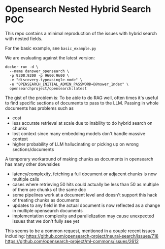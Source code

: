 # Opensearch Nested Hybrid Search POC

This repo contains a minimal reproduction of the issues with hybrid search with nested fields.

For the basic example, see `basic_example.py`

We are evaluating against the latest version:
```
docker run -d \
  --name danswer_opensearch \
  -p 9200:9200 -p 9600:9600 \
  -e "discovery.type=single-node" \
  -e "OPENSEARCH_INITIAL_ADMIN_PASSWORD=D@nswer_1ndex" \
  opensearchproject/opensearch:latest
```


The gist of the problem is:
To be able to do RAG well, often times it's useful to find specific sections of documents to pass to the LLM.
Passing in whole documents has problems such as
- cost
- less accurate retrieval at scale due to inability to do hybrid search on chunks
- lost context since many embedding models don't handle massive context
- higher probability of LLM hallucinating or picking up on wrong sections/documents

A temporary workaround of making chunks as documents in opensearch has many other downsides
- latency/complexity, fetching a full document or adjacent chunks is now multiple calls
- cases where retrieving 50 hits could actually be less than 50 as multiple of them are chunks of the same doc
- some pipelines work at a document level and doesn't support this hack of treating chunks as documents
- updates to any field in the actual document is now reflected as a change in multiple opensearch documents
- implementation complexity and parallelization may cause unexpected issues that we don't fully see yet


This seems to be a common request, mentioned in a couple recent issues including:
https://github.com/opensearch-project/neural-search/issues/718
https://github.com/opensearch-project/ml-commons/issues/2612
